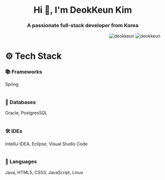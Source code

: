 <h1 align="center">Hi 👋, I'm DeokKeun Kim</h1>
<h3 align="center">A passionate full-stack developer from Korea</h3>
<p align="right"> <img src="https://komarev.com/ghpvc/?username=deokkeun&label=Profile%20views&color=0e75b6&style=flat" alt="deokkeun" /> 
<img src="https://hits.seeyoufarm.com/api/count/incr/badge.svg?url=https%3A%2F%2Fgithub.com%2Fdeokkeun&count_bg=%2379C83D&title_bg=%23555555&icon=&icon_color=%23E7E7E7&title=hits&edge_flat=false" alt="deokkeun" /> 

<h1 align="left">⚙️ Tech Stack</h1>

<h3>📚 Frameworks</h3>
Spring
<br><br>
<h3>💾 Databases</h3>
Oracle, PostgresSQL
<br><br>
<h3>🛠️ IDEs</h3>
IntelliJ IDEA, Eclipse, Visual Studio Code
<br><br>
<h3>📝 Languages</h3>
Java, HTML5, CSS3, JavaScript, Linux
<br><br><br>
